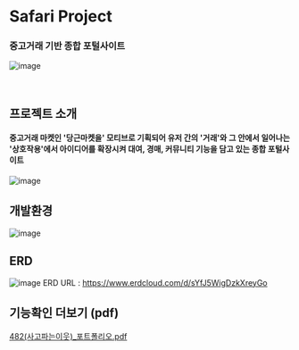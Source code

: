# Safari Project
### 중고거래 기반 종합 포털사이트 
![image](https://github.com/haribo0/safari/assets/77721961/2a526e66-b7d0-4ca2-9291-fd4ba8ebda1f)

<br>

## 프로젝트 소개
#### 중고거래 마켓인 '당근마켓을' 모티브로 기획되어 유저 간의 '거래'와 그 안에서 일어나는 '상호작용'에서 아이디어를 확장시켜 대여, 경매, 커뮤니티 기능을 담고 있는 종합 포털사이트
![image](https://github.com/haribo0/safari/assets/77721961/a1788497-0d2c-4636-8a3e-bc4971f2cebc)



## 개발환경
![image](https://github.com/haribo0/safari/assets/77721961/a58b47c9-4f75-49ff-ba9c-ddb6f88090f7)

## ERD
![image](https://github.com/haribo0/safari/assets/77721961/1fb5de89-f5d3-40ef-8809-7baa749c9559)
ERD URL : https://www.erdcloud.com/d/sYfJ5WigDzkXreyGo

## 기능확인 더보기 (pdf)
[482(사고파는이웃)_포트폴리오.pdf](https://github.com/haribo0/safari/files/12275043/482._.pdf)

